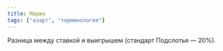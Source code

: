 ```yaml
---
title: Маржа
tags: ["азарт", "терминология"]
---
```


Разница между ставкой и выигрышем (стандарт Подслотья — 20%).